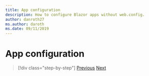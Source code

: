 ```yaml
---
title: App configuration
description: How to configure Blazor apps without web.config.
author: danroth27
ms.author: daroth
ms.date: 09/11/2019
---
```

# App configuration

>[!div class="step-by-step"]
>[Previous](middleware.md)
>[Next](security-authentication-authorization.md)
